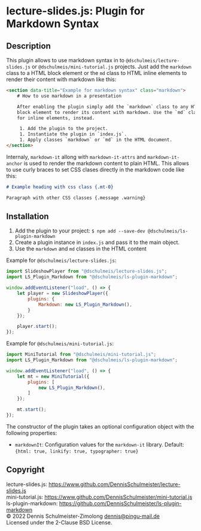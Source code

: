 lecture-slides.js: Plugin for Markdown Syntax
=============================================

Description
-----------

This plugin allows to use markdown syntax in to `@dschulmeis/lecture-slides.js`
or `@dschulmeis/mini-tutorial.js` projects. Just add the `markdown` class to
a HTML block element or the `md` class to HTML inline elements to render their
content with markdown like this:

```html
<section data-title="Example for markdown syntax" class="markdown">
    # How to use markdown in a presentation

    After enabling the plugin simply add the `markdown` class to any HTML
    block element to render its content with markdown. Use the `md` class
    for inline elements, instead.

     1. Add the plugin to the project.
     1. Instantiate the plugin in `index.js`.
     1. Apply classes `markdown` or `md` in the HTML document.
</section>
```

Internaly, `markdown-it` allong with `markdown-it-attrs` and `markdown-it-anchor`
is used to render the markdown content to plain HTML. This allows to use curly
braces to set CSS clases directly in the markdown code like this:

```markdown
# Example heading with css class {.mt-0}

Paragraph with other CSS classes {.message .warning}
```

Installation
------------

 1. Add the plugin to your project: `$ npm add --save-dev @dschulmeis/ls-plugin-markdown`
 2. Create a plugin instance in `index.js` and pass it to the main object.
 2. Use the `markdown` and `md` classes in the HTML content

Example for `@dschulmeis/lecture-slides.js`:

```javascript
import SlideshowPlayer from "@dschulmeis/lecture-slides.js";
import LS_Plugin_Markdown from "@dschulmeis/ls-plugin-markdown";

window.addEventListener("load", () => {
    let player = new SlideshowPlayer({
        plugins: {
            Markdown: new LS_Plugin_Markdown(),
        }
    });

    player.start();
});
```

Example for `@dschulmeis/mini-tutorial.js`:

```javascript
import MiniTutorial from "@dschulmeis/mini-tutorial.js";
import LS_Plugin_Markdown from "@dschulmeis/ls-plugin-markdown";

window.addEventListener("load", () => {
    let mt = new MiniTutorial({
        plugins: [
            new LS_Plugin_Markdown(),
        ]
    });

    mt.start();
});
```

The constructor of the plugin takes an optional configuration object with
the following properties:

 * `markdownIt`: Configuration values for the `markdown-it` library.
 Default: `{html: true, linkify: true, typographer: true}`

Copyright
---------

lecture-slides.js: https://www.github.com/DennisSchulmeister/lecture-slides.js <br/>
mini-tutorial.js: https://www.github.com/DennisSchulmeister/mini-tutorial.js <br/>
ls-plugin-markdown: https://github.com/DennisSchulmeister/ls-plugin-markdown <br/>
© 2022 Dennis Schulmeister-Zimolong <dennis@pingu-mail.de> <br/>
Licensed under the 2-Clause BSD License.
